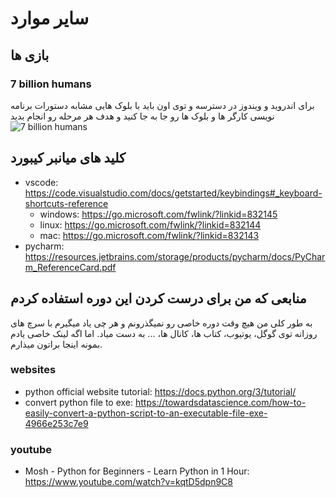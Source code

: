 # سایر موارد
## بازی ها
### 7 billion humans
برای اندروید و ویندوز در دسترسه و توی اون باید با بلوک هایی مشابه دستورات برنامه نویسی کارگر ها و بلوک ها رو جا به جا کنید و هدف هر مرحله رو انجام بدید
![7 billion humans](https://play-lh.googleusercontent.com/VgUps3B5ho5sd0rljuKzFr8-6wy-Pl98Vps1QL0bOA8iqO7eHdw8iU55IEZSPloilX4=w1052-h592)
## کلید های میانبر کیبورد

- vscode: https://code.visualstudio.com/docs/getstarted/keybindings#_keyboard-shortcuts-reference
    - windows: https://go.microsoft.com/fwlink/?linkid=832145
    - linux: https://go.microsoft.com/fwlink/?linkid=832144
    - mac: https://go.microsoft.com/fwlink/?linkid=832143
- pycharm: https://resources.jetbrains.com/storage/products/pycharm/docs/PyCharm_ReferenceCard.pdf
## منابعی که من برای درست کردن این دوره استفاده کردم
به طور کلی من هیچ وقت دوره خاصی رو نمیگذرونم و هر چی یاد میگیرم با سرچ های روزانه توی گوگل، یوتیوب، کتاب ها، کانال ها، ... به دست میاد. اما اگه لینک خاصی یادم بمونه اینجا براتون میذارم.
### websites
- python official website tutorial: https://docs.python.org/3/tutorial/
- convert python file to exe: https://towardsdatascience.com/how-to-easily-convert-a-python-script-to-an-executable-file-exe-4966e253c7e9

### youtube
- Mosh - Python for Beginners - Learn Python in 1 Hour: https://www.youtube.com/watch?v=kqtD5dpn9C8

